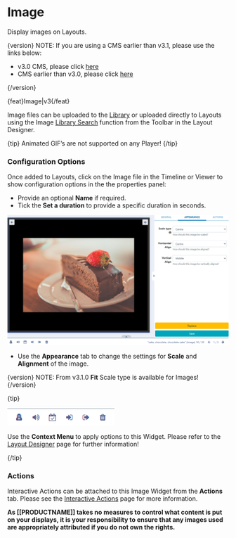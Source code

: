 <!--toc=widgets-->

# Image

Display images on Layouts.

{version}
NOTE:  If you are using a CMS earlier than v3.1, please use the links below:

- v3.0 CMS, please click [here](media_module_image_3.html)
- CMS earlier than v3.0, please click [here](media_module_image_2.html)

{/version}

{feat}Image|v3{/feat}

Image files can be uploaded to the [Library](media_library.html) or uploaded directly to Layouts using the Image [Library Search](layouts_library_search.html) function from the Toolbar in the Layout Designer.

{tip}
Animated GIF’s are not supported on any Player!
{/tip}

### Configuration Options

Once added to Layouts, click on the Image file in the Timeline or Viewer to show configuration options in the the properties panel:

- Provide an optional **Name** if required.
- Tick the **Set a duration** to provide a specific duration in seconds.

![Edit Options](img\v3.1_media_image_options.png)

- Use the **Appearance** tab to change the settings for **Scale** and **Alignment** of the image.

{version}
NOTE: From v3.1.0 **Fit** Scale type is available for Images!
{/version}

{tip}

![Context Menu](img\v3.1_layouts_widgets_context_menu.png)

Use the **Context Menu** to apply options to this Widget. Please refer to the [Layout Designer](layouts_designer.html) page for further information!

{/tip}

### Actions

Interactive Actions can be attached to this Image Widget from the **Actions** tab. Please see the [Interactive Actions](layouts_interactive_actions.html) page for more information.



**As [[PRODUCTNAME]] takes no measures to control what content is put on your displays, it is your responsibility to ensure that any images used are appropriately attributed if you do not own the rights.**